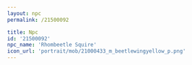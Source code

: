 ```yaml
---
layout: npc
permalink: /21500092

title: Npc
id: '21500092'
npc_name: 'Rhombeetle Squire'
icon_url: 'portrait/mob/21000433_m_beetlewingyellow_p.png'
---
```

